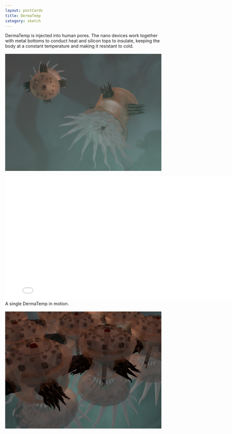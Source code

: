 ```yaml
---
layout: postCards
title: DermaTemp
category: sketch
---
```

DermaTemp is injected into human pores. The nano devices work together with metal bottoms to conduct heat and silicon tops to insulate, keeping the body at a constant temperature and making it resistant to cold.
<br><br>
<img src="../img/Derma_final.jpg">
<br>

<iframe src="//player.vimeo.com/video/115175655?title=0&amp;byline=0&amp;portrait=0" width="800" height="400" frameborder="0" webkitallowfullscreen mozallowfullscreen allowfullscreen> </iframe>
A single DermaTemp in motion.
<br>
<br>
<img src="../img/dermatemp1.jpg">